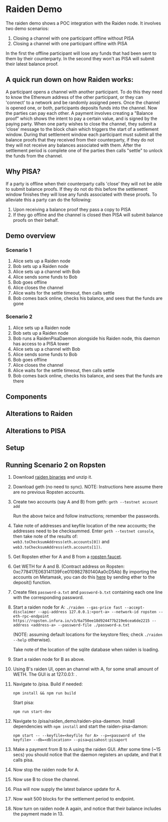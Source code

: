 # Raiden Demo

The raiden demo shows a POC integration with the Raiden node. It involves two demo scenarios:
1) Closing a channel with one participant offline without PISA
2) Closing a channel with one participant offline with PISA

In the first the offline participant will lose any funds that had been sent to them by their counterparty. In the second they won't as PISA will submit their latest balance proof.


## A quick run down on how Raiden works:
A participant opens a channel with another participant. To do this they need to know the Ethereum address of the other participant, or they can 'connect' to a network and be randomly assigned peers. Once the channel is opened one, or both, participants deposits funds into the channel. Now the parties can pay each other. A payment involves creating a "Balance proof" which shows the intent to pay a certain value, and is signed by the paying party. When one party wishes to close the channel, they submit a 'close' message to the block chain which triggers the start of a settlement window. During that settlement window each participant must submit all the balance proofs that they received from their counterparty, if they do not they will not receive any balances associated with them. After the settlement period is complete one of the parties then calls "settle" to unlock the funds from the channel.

## Why PISA?
If a party is offline when their counterparty calls 'close' they will not be able to submit balance proofs. If they do not do this before the settlement window finishes they will lose any funds associated with these proofs. To alleviate this a party can do the following:
1) Upon receiving a balance proof they pass a copy to PISA
2) If they go offline and the channel is closed then PISA will submit balance proofs on their behalf.

## Demo overview
### Scenario 1
1) Alice sets up a Raiden node
2) Bob sets up a Raiden node
3) Alice sets up a channel with Bob
4) Alice sends some funds to Bob
5) Bob goes offline
6) Alice closes the channel
7) Alice waits for the settle timeout, then calls settle
8) Bob comes back online, checks his balance, and sees that the funds are gone

### Scenario 2
1) Alice sets up a Raiden node
2) Bob sets up a Raiden node
3) Bob runs a RaidenPisaDaemon alongside his Raiden node, this daemon has access to a PISA tower
4) Alice sets up a channel with Bob
5) Alice sends some funds to Bob
6) Bob goes offline
7) Alice closes the channel
8) Alice waits for the settle timeout, then calls settle
9) Bob comes back online, checks his balance, and sees that the funds are there

## Components

## Alterations to Raiden

## Alterations to PISA

## Setup

## Running Scenario 2 on Ropsten

1. Download [raiden binaries](https://github.com/raiden-network/raiden/releases) and unzip it.

2. Download geth (no need to sync). NOTE: Instructions here assume there are no previous Ropsten accounts.

3. Create two accounts (say A and B) from geth:
   ```geth --testnet account add```

   Run the above twice and follow instructions; remember the passwords.

4. Take note of addresses and keyfile location of the new accounts; the addresses need to be checksummed. Enter `geth --testnet console`, then take note of the results of: `web3.toChecksumAddress(eth.accounts[0])` and `web3.toChecksumAddress(eth.accounts[1])`.

5. Get Ropsten ether for A and B from a [ropsten faucet](https://faucet.ropsten.be/).

6. Get WETH for A and B. (Contract address on Ropsten: 0xc778417E063141139Fce010982780140Aa0cD5Ab)
   By importing the accounts on Metamask, you can do this [here](https://ropsten.etherscan.io/address/0xc778417e063141139fce010982780140aa0cd5ab#writeContract) by sending ether to the deposit() function.

7. Create files `password-a.txt` and `password-b.txt` containing each one line with the corresponding password.

8. Start a raiden node for A:
   ```./raiden --gas-price fast --accept-disclaimer --api-address 127.0.0.1:<port-a> --network-id ropsten --eth-rpc-endpoint https://ropsten.infura.io/v3/6a750ee18d924477b219e6cea6de2215 --address <address-a> --password-file ./password-a.txt```

   (NOTE: assuming default locations for the keystore files; check `./raiden --help` otherwise).

   Take note of the location of the sqlite database when raiden is loading.

9. Start a raiden node for B as above.

10. Using B's raiden UI, open an channel with A, for some small amount of WETH. The GUI is at 127.0.0.1:<port-b> .

11. Navigate to /pisa. Build if needed:

    ```npm install && npm run build```

    Start pisa:

    ```npm run start-dev```

12. Navigate to /pisa/raiden_demo/raiden-pisa-daemon. Install dependencies with `npm install` and start the raiden-pisa-damon:

    ```npm start -- --keyfile=<keyfile for A> --p=<password of the keyfile> --db=<dblocation> --pisa=pisahost:pisaport ```

13. Make a payment from B to A using the raiden GUI. After some time (~15 secs) you should notice that the daemon registers an update, and that it calls pisa.

14. Now stop the raiden node for A.

15. Now use B to close the channel.

16. Pisa will now supply the latest balance update for A.

17. Now wait 500 blocks for the settlement period to endpoint.

18. Now turn on raiden node A again, and notice that their balance includes the payment made in 13.